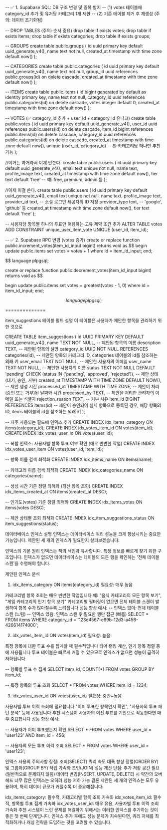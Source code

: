 -- ✅ 1. Supabase SQL: DB 구조 변경 및 중복 방지
-- (1) votes 테이블에 category_id 추가 및 유저당 카테고리 1개 제한
-- (2) 기존 테이블 제거 후 재생성 (주의: 데이터 초기화됨)

-- DROP TABLES (주의: 순서 중요)
drop table if exists votes;
drop table if exists items;
drop table if exists categories;
drop table if exists groups;

-- GROUPS
create table public.groups (
id uuid primary key default uuid_generate_v4(),
name text not null,
created_at timestamp with time zone default now()
);

-- CATEGORIES
create table public.categories (
id uuid primary key default uuid_generate_v4(),
name text not null,
group_id uuid references public.groups(id) on delete cascade,
created_at timestamp with time zone default now()
);

-- ITEMS
create table public.items (
id bigint generated by default as identity primary key,
name text not null,
category_id uuid references public.categories(id) on delete cascade,
votes integer default 0,
created_at timestamp with time zone default now()
);

-- VOTES (✅ category_id 추가 + user_id + category_id 유니크)
create table public.votes (
id uuid primary key default uuid_generate_v4(),
user_id uuid references public.users(id) on delete cascade,
item_id bigint references public.items(id) on delete cascade,
category_id uuid references public.categories(id) on delete cascade,
created_at timestamp with time zone default now(),
unique (user_id, category_id) -- 한 카테고리당 하나만 추천 가능
);


//이거는 과거라서 이제 안쓴다. 
create table public.users (
id uuid primary key default uuid_generate_v4(),
email text unique not null,
name text,
profile_image text,
created_at timestamp with time zone default now(),
tier text default 'free' -- 예: free, premium, admin 등
);


//이제 이걸 쓴다. 
create table public.users (
  id uuid primary key default uuid_generate_v4(),
  email text unique not null,
  name text,
  profile_image text,
  provider_id text, -- 소셜 로그인 제공자의 ID 저장
  provider_type text, -- 'google', 'github' 등
  created_at timestamp with time zone default now(),
  tier text default 'free'
);

-- 사용자당 항목별 하나의 투표만 허용하는 고유 제약 조건 추가
ALTER TABLE votes ADD CONSTRAINT unique_user_item_vote UNIQUE (user_id, item_id);

-- ✅ 2. Supabase RPC 변경 (votes 증가)
create or replace function public.increment_votes(item_id_input bigint)
returns void as $$
begin
update public.items set votes = votes + 1 where id = item_id_input;
end;

$$
language plpgsql;

create or replace function public.decrement_votes(item_id_input bigint)
returns void as
$$

begin
update public.items set votes = greatest(votes - 1, 0) where id = item_id_input;
end;

$$
language plpgsql;
$$


==============

item_suggestions 테이블 필드 설명
이 테이블은 사용자가 제안한 항목을 관리하기 위한 것으로



CREATE TABLE item_suggestions (
  id UUID PRIMARY KEY DEFAULT uuid_generate_v4(),
  name TEXT NOT NULL, -- 제안된 항목의 이름
  description TEXT, -- 제안된 항목의 설명
  category_id UUID NOT NULL REFERENCES categories(id), -- 제안된 항목의 카테고리 ID, categories 테이블의 id를 참조하는 외래 키
  user_email TEXT NOT NULL, -- 제안한 사용자의 이메일
  user_name TEXT NOT NULL, -- 제안한 사용자의 이름
  status TEXT NOT NULL DEFAULT 'pending' CHECK (status IN ('pending', 'approved', 'rejected')), -- 제안 상태 (대기, 승인, 거부)
  created_at TIMESTAMP WITH TIME ZONE DEFAULT NOW(), -- 제안 생성 시간
  processed_at TIMESTAMP WITH TIME ZONE, -- 제안이 처리(승인 또는 거부)된 날짜와 시간
  processed_by TEXT, -- 제안을 처리한 관리자의 이메일 또는 식별자
  rejection_reason TEXT, -- 거부 사유
  item_id BIGINT REFERENCES items(id) -- 제안이 승인되어 실제 항목으로 등록된 경우, 해당 항목의 ID, items 테이블의 id를 참조하는 외래 키
); 

-- 자주 사용되는 필드에 인덱스 추가
CREATE INDEX idx_items_category ON items(category_id);
CREATE INDEX idx_votes_item_id ON votes(item_id);
CREATE INDEX idx_votes_user_id ON votes(user_id);


-- 복합 인덱스: 사용자별 항목 투표 여부 확인 (매우 빈번한 작업)
CREATE INDEX idx_votes_user_item ON votes(user_id, item_id);

-- 항목 이름 검색 최적화
CREATE INDEX idx_items_name ON items(name);

-- 카테고리 이름 검색 최적화
CREATE INDEX idx_categories_name ON categories(name);

-- 생성 시간 기준 정렬 최적화 (최신 항목 조회)
CREATE INDEX idx_items_created_at ON items(created_at DESC);

-- 인기도(votes) 기준 정렬 최적화
CREATE INDEX idx_items_votes ON items(votes DESC);

-- 제안 상태별 조회 최적화
CREATE INDEX idx_item_suggestions_status ON item_suggestions(status);



데이터베이스 인덱스 설명
인덱스는 데이터베이스 쿼리 성능을 크게 향상시키는 중요한 기능입니다. 제안된 세 개의 인덱스가 필요한지 살펴보겠습니다:

인덱스의 기본 원리
인덱스는 책의 색인과 유사합니다. 특정 정보를 빠르게 찾기 위한 구조입니다. 인덱스가 없으면 데이터베이스는 테이블의 모든 행을 확인하는 '전체 테이블 스캔'을 수행해야 합니다.

제안된 인덱스 분석
1. idx_items_category ON items(category_id)
필요성: 매우 높음

카테고리별 항목 조회는 매우 빈번한 작업입니다
예: "음식 카테고리의 모든 항목 보기", "게임 카테고리의 인기 항목 보기"
카테고리별 필터링이 없으면 전체 테이블 스캔이 발생하여 항목 수가 많아질수록 느려집니다
성능 향상 예시:
-- 인덱스 없이: 전체 테이블 스캔 (느림)
-- 인덱스 있음: 인덱스 스캔 후 필요한 행만 접근 (빠름)
SELECT * FROM items WHERE category_id = '123e4567-e89b-12d3-a456-426614174000';


2. idx_votes_item_id ON votes(item_id)
필요성: 높음

특정 항목에 대한 투표 수를 집계할 때 필수적입니다
티어 랭킹 계산, 인기 항목 정렬 등에 사용됩니다
투표 테이블은 빠르게 커질 수 있으므로 인덱스가 없으면 성능이 급격히 저하됩니다

-- 항목별 투표 수 집계
SELECT item_id, COUNT(*) FROM votes GROUP BY item_id;

-- 특정 항목의 투표 조회
SELECT * FROM votes WHERE item_id = 1234;

3. idx_votes_user_id ON votes(user_id)
필요성: 중간~높음

사용자별 투표 이력 조회에 필요합니다
"이미 투표한 항목인지 확인", "사용자의 투표 패턴 분석" 등에 사용됩니다
추천 시스템이 사용자의 이전 투표를 기반으로 작동한다면 매우 중요합니다
성능 향상 예시:

-- 사용자가 이미 투표했는지 확인
SELECT * FROM votes WHERE user_id = 'user123' AND item_id = 456;

-- 사용자의 모든 투표 이력 조회
SELECT * FROM votes WHERE user_id = 'user123';

인덱스 사용의 주의사항
장점:
조회(SELECT) 쿼리 속도 대폭 향상
정렬(ORDER BY) 및 그룹화(GROUP BY) 작업 가속화
조인(JOIN) 성능 개선
단점:
추가 저장 공간 필요 (일반적으로 문제되지 않음)
데이터 변경(INSERT, UPDATE, DELETE) 시 약간의 오버헤드
너무 많은 인덱스는 오히려 성능 저하 가능
결론
제안된 세 개의 인덱스는 모두 유용하며, 특히 데이터 규모가 커질수록 더 중요해집니다:

idx_items_category: 필수적, 카테고리별 항목 조회 가속화
idx_votes_item_id: 필수적, 항목별 투표 집계 가속화
idx_votes_user_id: 매우 유용, 사용자별 투표 이력 조회 가속화
추천 시스템이 느린 문제를 해결하기 위해서는 이러한 인덱스를 추가하는 것이 좋은 첫 번째 단계입니다. 인덱스 추가 후에도 성능 문제가 지속된다면, 쿼리 자체를 최적화하거나 캐싱 전략을 도입하는 것을 고려할 수 있습니다.